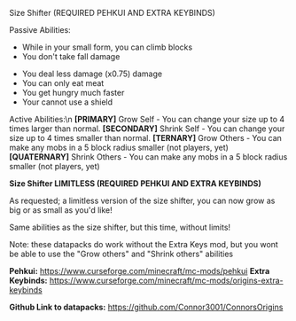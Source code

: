 Size Shifter (REQUIRED PEHKUI AND EXTRA KEYBINDS)

Passive Abilities:
+  While in your small form, you can climb blocks
+  You don't take fall damage
-  You deal less damage (x0.75) damage
-  You can only eat meat
-  You get hungry much faster
-  Your cannot use a shield

Active Abilities:\n
**[PRIMARY]** Grow Self - You can change your size up to 4 times larger than normal.
**[SECONDARY]** Shrink Self - You can change your size up to 4 times smaller than normal.
**[TERNARY]** Grow Others - You can make any mobs in a 5 block radius smaller (not players, yet)
**[QUATERNARY]** Shrink Others - You can make any mobs in a 5 block radius smaller (not players, yet)

**Size Shifter LIMITLESS (REQUIRED PEHKUI AND EXTRA KEYBINDS)**

As requested; a limitless version of the size shifter, you can now grow as big or as small as you'd like!

Same abilities as the size shifter, but this time, without limits!

Note:
these datapacks do work without the Extra Keys mod, but you wont be able to use the "Grow others" and "Shrink others" abilities

**Pehkui:**
https://www.curseforge.com/minecraft/mc-mods/pehkui
**Extra Keybinds:**
https://www.curseforge.com/minecraft/mc-mods/origins-extra-keybinds

**Github Link to datapacks:**
https://github.com/Connor3001/ConnorsOrigins
